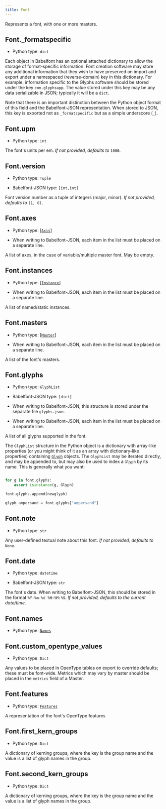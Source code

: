```yaml
---
title: Font
---
```

Represents a font, with one or more masters.
## Font._formatspecific

* Python type: `dict`


Each object in Babelfont has an optional attached dictionary to allow the storage
of format-specific information. Font creation software may store any additional
information that they wish to have preserved on import and export under a
namespaced (reverse-domain) key in this dictionary. For example, information
specific to the Glyphs software should be stored under the key `com.glyphsapp`.
The value stored under this key may be any data serializable in JSON; typically
it will be a `dict`.

Note that there is an important distinction between the Python object format
of this field and the Babelfont-JSON representation. When stored to JSON, this key
is exported not as `_formatspecific` but as a simple underscore (`_`).



## Font.upm

* Python type: `int`

The font's units per em.
*If not provided, defaults to* `1000`.


## Font.version

* Python type: `Tuple`

* Babelfont-JSON type: `[int,int]`

Font version number as a tuple of integers (major, minor).
*If not provided, defaults to* `(1, 0)`.


## Font.axes

* Python type: [[`Axis`](Axis.md)]

* When writing to Babelfont-JSON, each item in the list must be placed on a separate line.

A list of axes, in the case of variable/multiple master font. May be empty.


## Font.instances

* Python type: [[`Instance`](Instance.md)]

* When writing to Babelfont-JSON, each item in the list must be placed on a separate line.

A list of named/static instances.


## Font.masters

* Python type: [[`Master`](Master.md)]

* When writing to Babelfont-JSON, each item in the list must be placed on a separate line.

A list of the font's masters.


## Font.glyphs

* Python type: `GlyphList`

* Babelfont-JSON type: `[dict]`

* When writing to Babelfont-JSON, this structure is stored under the separate file `glyphs.json`.

* When writing to Babelfont-JSON, each item in the list must be placed on a separate line.

A list of all glyphs supported in the font.

The `GlyphList` structure in the Python object is a dictionary with array-like
properties (or you might think of it as an array with dictionary-like properties)
containing [`Glyph`](Glyph.html) objects. The `GlyphList` may be iterated
directly, and may be appended to, but may also be used to index a `Glyph` by
its name. This is generally what you want:

```Python

for g in font.glyphs:
    assert isinstance(g, Glyph)

font.glyphs.append(newglyph)

glyph_ampersand = font.glyphs["ampersand"]
```
            


## Font.note

* Python type: `str`

Any user-defined textual note about this font.
*If not provided, defaults to* `None`.


## Font.date

* Python type: `datetime`

* Babelfont-JSON type: `str`

The font's date. When writing to Babelfont-JSON, this
should be stored in the format `%Y-%m-%d %H:%M:%S`. *If not provided, defaults
to the current date/time*.


## Font.names

* Python type: [`Names`](Names.md)




## Font.custom_opentype_values

* Python type: `Dict`

Any values to be placed in OpenType tables on export to override defaults; these must be font-wide. Metrics which may vary by master should be placed in the `metrics` field of a Master.


## Font.features

* Python type: [`Features`](Features.md)

A representation of the font's OpenType features


## Font.first_kern_groups

* Python type: `Dict`

A dictionary of kerning groups, where the key is the group name and the value is a list of glyph names in the group.


## Font.second_kern_groups

* Python type: `Dict`

A dictionary of kerning groups, where the key is the group name and the value is a list of glyph names in the group.


